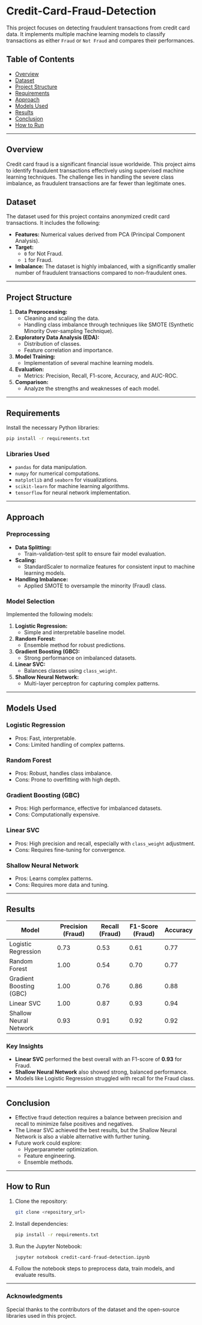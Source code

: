 # Credit-Card-Fraud-Detection

This project focuses on detecting fraudulent transactions from credit card data. It implements multiple machine learning models to classify transactions as either `Fraud` or `Not Fraud` and compares their performances.

## Table of Contents
- [Overview](#overview)
- [Dataset](#dataset)
- [Project Structure](#project-structure)
- [Requirements](#requirements)
- [Approach](#approach)
- [Models Used](#models-used)
- [Results](#results)
- [Conclusion](#conclusion)
- [How to Run](#how-to-run)

---

## Overview
Credit card fraud is a significant financial issue worldwide. This project aims to identify fraudulent transactions effectively using supervised machine learning techniques. The challenge lies in handling the severe class imbalance, as fraudulent transactions are far fewer than legitimate ones.

## Dataset
The dataset used for this project contains anonymized credit card transactions. It includes the following:
- **Features:** Numerical values derived from PCA (Principal Component Analysis).
- **Target:**
  - `0` for Not Fraud.
  - `1` for Fraud.
- **Imbalance:** The dataset is highly imbalanced, with a significantly smaller number of fraudulent transactions compared to non-fraudulent ones.

---

## Project Structure
1. **Data Preprocessing:**
   - Cleaning and scaling the data.
   - Handling class imbalance through techniques like SMOTE (Synthetic Minority Over-sampling Technique).
2. **Exploratory Data Analysis (EDA):**
   - Distribution of classes.
   - Feature correlation and importance.
3. **Model Training:**
   - Implementation of several machine learning models.
4. **Evaluation:**
   - Metrics: Precision, Recall, F1-score, Accuracy, and AUC-ROC.
5. **Comparison:**
   - Analyze the strengths and weaknesses of each model.

---

## Requirements
Install the necessary Python libraries:
```bash
pip install -r requirements.txt
```
### Libraries Used
- `pandas` for data manipulation.
- `numpy` for numerical computations.
- `matplotlib` and `seaborn` for visualizations.
- `scikit-learn` for machine learning algorithms.
- `tensorflow` for neural network implementation.

---

## Approach
### Preprocessing
- **Data Splitting:**
  - Train-validation-test split to ensure fair model evaluation.
- **Scaling:**
  - StandardScaler to normalize features for consistent input to machine learning models.
- **Handling Imbalance:**
  - Applied SMOTE to oversample the minority (Fraud) class.

### Model Selection
Implemented the following models:
1. **Logistic Regression:**
   - Simple and interpretable baseline model.
2. **Random Forest:**
   - Ensemble method for robust predictions.
3. **Gradient Boosting (GBC):**
   - Strong performance on imbalanced datasets.
4. **Linear SVC:**
   - Balances classes using `class_weight`.
5. **Shallow Neural Network:**
   - Multi-layer perceptron for capturing complex patterns.

---

## Models Used
### Logistic Regression
- Pros: Fast, interpretable.
- Cons: Limited handling of complex patterns.

### Random Forest
- Pros: Robust, handles class imbalance.
- Cons: Prone to overfitting with high depth.

### Gradient Boosting (GBC)
- Pros: High performance, effective for imbalanced datasets.
- Cons: Computationally expensive.

### Linear SVC
- Pros: High precision and recall, especially with `class_weight` adjustment.
- Cons: Requires fine-tuning for convergence.

### Shallow Neural Network
- Pros: Learns complex patterns.
- Cons: Requires more data and tuning.

---

## Results
| Model                  | Precision (Fraud) | Recall (Fraud) | F1-Score (Fraud) | Accuracy |
|------------------------|-------------------|----------------|------------------|----------|
| Logistic Regression    | 0.73              | 0.53           | 0.61             | 0.77     |
| Random Forest          | 1.00              | 0.54           | 0.70             | 0.77     |
| Gradient Boosting (GBC)| 1.00              | 0.76           | 0.86             | 0.88     |
| Linear SVC             | 1.00              | 0.87           | 0.93             | 0.94     |
| Shallow Neural Network | 0.93              | 0.91           | 0.92             | 0.92     |

### Key Insights
- **Linear SVC** performed the best overall with an F1-score of **0.93** for Fraud.
- **Shallow Neural Network** also showed strong, balanced performance.
- Models like Logistic Regression struggled with recall for the Fraud class.

---

## Conclusion
- Effective fraud detection requires a balance between precision and recall to minimize false positives and negatives.
- The Linear SVC achieved the best results, but the Shallow Neural Network is also a viable alternative with further tuning.
- Future work could explore:
  - Hyperparameter optimization.
  - Feature engineering.
  - Ensemble methods.

---

## How to Run
1. Clone the repository:
   ```bash
   git clone <repository_url>
   ```
2. Install dependencies:
   ```bash
   pip install -r requirements.txt
   ```
3. Run the Jupyter Notebook:
   ```bash
   jupyter notebook credit-card-fraud-detection.ipynb
   ```
4. Follow the notebook steps to preprocess data, train models, and evaluate results.

---

### Acknowledgments
Special thanks to the contributors of the dataset and the open-source libraries used in this project.

